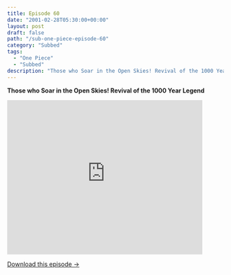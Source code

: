 ```yaml
---
title: Episode 60
date: "2001-02-28T05:30:00+00:00"
layout: post
draft: false
path: "/sub-one-piece-episode-60"
category: "Subbed"
tags:
  - "One Piece"
  - "Subbed"
description: "Those who Soar in the Open Skies! Revival of the 1000 Year Legend"
---
```


**Those who Soar in the Open Skies! Revival of the 1000 Year Legend**

<iframe width="640" height="360" src="https://www.rapidvideo.com/e/FX3BYWMED8" frameborder="0" marginwidth=0 marginheight=0 scrolling=no allowfullscreen style="max-width:90%;"></iframe>

<a href="http://ouo.io/qs/eCodkFEQ?s=https://www.rapidvideo.com/d/FX3BYWMED8" class="styled_a">Download this episode →</a>

